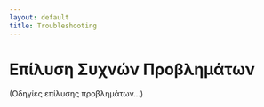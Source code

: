 ```yaml
---
layout: default
title: Troubleshooting
---
```


# Επίλυση Συχνών Προβλημάτων

(Οδηγίες επίλυσης προβλημάτων...)
